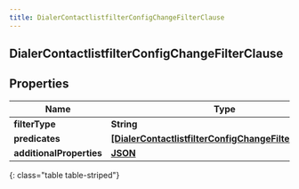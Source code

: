 ```yaml
---
title: DialerContactlistfilterConfigChangeFilterClause
---
```

## DialerContactlistfilterConfigChangeFilterClause

## Properties

|Name | Type | Description | Notes|
|------------ | ------------- | ------------- | -------------|
| **filterType** | **String** |  | [optional] |
| **predicates** | [**[DialerContactlistfilterConfigChangeFilterPredicate]**](DialerContactlistfilterConfigChangeFilterPredicate.html) |  | [optional] |
| **additionalProperties** | [**JSON**](JSON.html) |  | [optional] |
{: class="table table-striped"}


